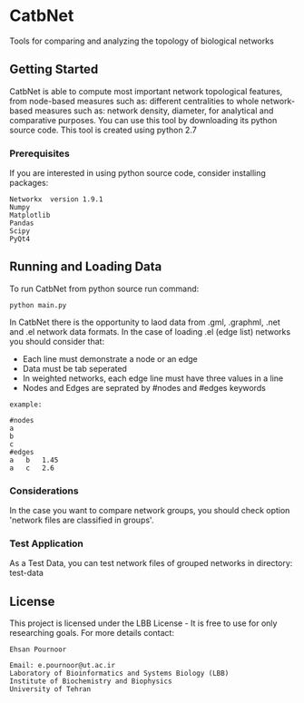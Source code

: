 # CatbNet

Tools for comparing and analyzing the topology of biological networks

## Getting Started
CatbNet is able to compute most important network topological features, from node-based measures such as: different centralities to whole network-based measures such as: network density, diameter, for analytical and comparative purposes. 
You can use this tool by downloading its python source code.
This tool is created using python 2.7

### Prerequisites

If you are interested in using python source code, consider installing packages:
```
Networkx  version 1.9.1
Numpy
Matplotlib
Pandas
Scipy
PyQt4
```
## Running and Loading Data
To run CatbNet from python source run command:

```
python main.py
```

In CatbNet there is the opportunity to laod data from .gml, .graphml, .net and .el network data formats.
In the case of loading .el (edge list) networks you should consider that:
* Each line must demonstrate a node or an edge
* Data must be tab seperated
* In weighted networks, each edge line must have three values in a line
* Nodes and Edges are seprated by #nodes and #edges keywords

```
example:

#nodes
a
b
c
#edges
a	b	1.45
a	c	2.6
```

### Considerations

In the case you want to compare network groups, you should check option 'network files are classified in groups'.


### Test Application

As a Test Data, you can test network files of grouped networks in directory: test-data


## License

This project is licensed under the LBB License - It is free to use for only researching goals.
For more details contact:

```
Ehsan Pournoor

Email: e.pournoor@ut.ac.ir
Laboratory of Bioinformatics and Systems Biology (LBB)
Institute of Biochemistry and Biophysics
University of Tehran
```

